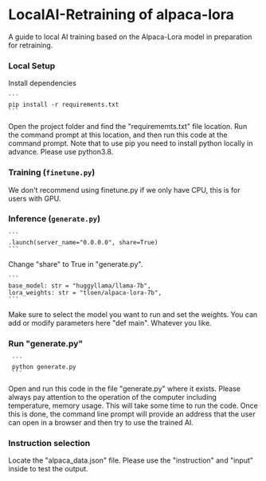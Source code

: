 # LocalAI-Retraining of alpaca-lora
A guide to local AI training based on the Alpaca-Lora model in preparation for retraining.

### Local Setup

 Install dependencies

    ```
    pip install -r requirements.txt
    ```
Open the project folder and find the "requirememts.txt" file location. Run the command prompt at this location, and then run this code at the command prompt. Note that to use pip you need to install python locally in advance. Please use python3.8.


### Training (`finetune.py`)

We don't recommend using finetune.py if we only have CPU, this is for users with GPU.


### Inference (`generate.py`)

    ```
    .launch(server_name="0.0.0.0", share=True)
    ```
Change "share" to True in "generate.py".

    ```
    base_model: str = "huggyllama/llama-7b",
    lora_weights: str = "tloen/alpaca-lora-7b",
    ```
Make sure to select the model you want to run and set the weights. You can add or modify parameters here "def main". Whatever you like.

### Run "generate.py"

     ```
     python generate.py
     ```
Open and run this code in the file "generate.py" where it exists. Please always pay attention to the operation of the computer including temperature, memory usage. This will take some time to run the code. Once this is done, the command line prompt will provide an address that the user can open in a browser and then try to use the trained AI.

### Instruction selection

Locate the "alpaca_data.json" file. Please use the "instruction" and "input" inside to test the output.



